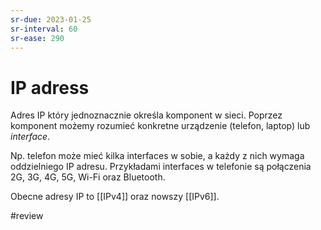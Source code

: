 ```yaml
---
sr-due: 2023-01-25
sr-interval: 60
sr-ease: 290
---
```


# IP adress
Adres IP który jednoznacznie określa komponent w sieci. Poprzez komponent możemy rozumieć konkretne urządzenie (telefon, laptop) lub *interface*. 

Np. telefon może mieć kilka interfaces w sobie, a każdy z nich wymaga oddzielniego IP adresu. Przykładami interfaces w telefonie są połączenia 2G, 3G, 4G, 5G, Wi-Fi oraz Bluetooth. 

Obecne adresy IP to [[IPv4]] oraz nowszy [[IPv6]]. 

#review